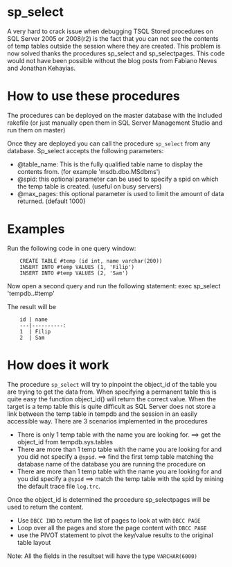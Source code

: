 sp_select
=========
A very hard to crack issue when debugging TSQL Stored procedures on SQL Server 2005 or 2008(r2) is the fact that you can not see the contents of temp tables outside the session where they are created. This problem is now solved thanks the procedures sp_select and sp_selectpages. 
This code would not have been possible without the blog posts from Fabiano Neves and Jonathan Kehayias.

How to use these procedures
===========================
The procedures can be deployed on the master database with the included rakefile (or just manually open them in SQL Server Management Studio and run them on master)

Once they are deployed you can call the procedure `sp_select` from any database. 
Sp_select accepts the following parameters:

 - @table_name: This is the fully qualified table name to display the contents from. (for example 'msdb.dbo.MSdbms')
 - @spid: this optional parameter can be used to specify a spid on which the temp table is created. (useful on busy servers)
 - @max_pages: this optional parameter is used to limit the amount of data returned. (default 1000)

Examples
========
Run the following code in one query window:

        CREATE TABLE #temp (id int, name varchar(200))
        INSERT INTO #temp VALUES (1, 'Filip')
        INSERT INTO #temp VALUES (2, 'Sam')
 
Now open a second query and run the following statement:
        exec sp_select 'tempdb..#temp'
  
The result will be

        id | name
        ---|----------:
        1  | Filip
        2  | Sam

How does it work
================
The procedure `sp_select` will try to pinpoint the object_id of the table you are trying to get the data from. When specifying a permanent table this is quite easy the function object_id() will return the correct value.
When the target is a temp table this is quite difficult as SQL Server does not store a link between the temp table in tempdb and the session in an easily accessible way. There are 3 scenarios implemented in the procedures

 - There is only 1 temp table with the name you are looking for. ==> get the object_id from tempdb.sys.tables
 - There are more than 1 temp table with the name you are looking for and you did not specify a `@spid`. ==> find the first temp table matching the database name of the database you are running the procedure on
 - There are more than 1 temp table with the name you are looking for and you did specify a `@spid` ==> match the temp table with the spid by mining the default trace file `log.trc`. 

Once the object_id is determined the procedure sp_selectpages will be used to return the content.

 - Use `DBCC IND` to return the list of pages to look at with `DBCC PAGE`
 - Loop over all the pages and store the page content with `DBCC PAGE`
 - use the PIVOT statement to pivot the key/value results to the original table layout

Note: All the fields in the resultset will have the type `VARCHAR(6000)`
      
